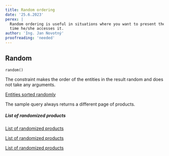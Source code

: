 ```yaml
---
title: Random ordering
date: '25.6.2023'
perex: |
  Random ordering is useful in situations where you want to present the end user with the unique entity listing every 
  time he/she accesses it.
author: 'Ing. Jan Novotný'
proofreading: 'needed'
---
```


## Random

```evitaql-syntax
random()
```

The constraint makes the order of the entities in the result random and does not take any arguments.

<SourceCodeTabs requires="evita_functional_tests/src/test/resources/META-INF/documentation/evitaql-init.java" langSpecificTabOnly>

[Entities sorted randomly](/documentation/user/en/query/ordering/examples/random/random.evitaql)
</SourceCodeTabs>

The sample query always returns a different page of products.

<Note type="info">

<NoteTitle toggles="true">

##### List of randomized products
</NoteTitle>

<LanguageSpecific to="evitaql,java">

<MDInclude>[List of randomized products](/documentation/user/en/query/ordering/examples/random/randomized.evitaql.md)</MDInclude>

</LanguageSpecific>

<LanguageSpecific to="graphql">

<MDInclude>[List of randomized products](/documentation/user/en/query/ordering/examples/random/randomized.graphql.json.md)</MDInclude>

</LanguageSpecific>

<LanguageSpecific to="rest">

<MDInclude>[List of randomized products](/documentation/user/en/query/ordering/examples/random/randomized.rest.json.md)</MDInclude>

</LanguageSpecific>

</Note>